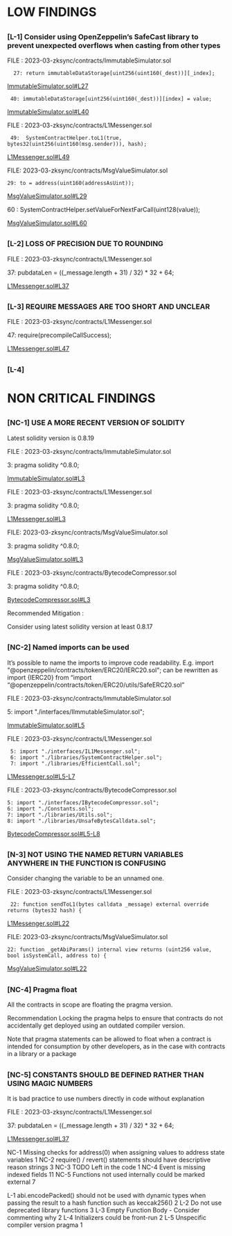 # LOW FINDINGS

##

### [L-1] Consider using OpenZeppelin’s SafeCast library to prevent unexpected overflows when casting from other types

FILE : 2023-03-zksync/contracts/ImmutableSimulator.sol

      27: return immutableDataStorage[uint256(uint160(_dest))][_index];

[ImmutableSimulator.sol#L27](https://github.com/code-423n4/2023-03-zksync/blob/21d9a364a4a75adfa6f1e038232d8c0f39858a64/contracts/ImmutableSimulator.sol#L27)

     40: immutableDataStorage[uint256(uint160(_dest))][index] = value;

[ImmutableSimulator.sol#L40](https://github.com/code-423n4/2023-03-zksync/blob/21d9a364a4a75adfa6f1e038232d8c0f39858a64/contracts/ImmutableSimulator.sol#L40)

FILE : 2023-03-zksync/contracts/L1Messenger.sol

     49:  SystemContractHelper.toL1(true, bytes32(uint256(uint160(msg.sender))), hash);

[L1Messenger.sol#L49](https://github.com/code-423n4/2023-03-zksync/blob/21d9a364a4a75adfa6f1e038232d8c0f39858a64/contracts/L1Messenger.sol#L49)

FILE: 2023-03-zksync/contracts/MsgValueSimulator.sol

    29: to = address(uint160(addressAsUint));

[MsgValueSimulator.sol#L29](https://github.com/code-423n4/2023-03-zksync/blob/21d9a364a4a75adfa6f1e038232d8c0f39858a64/contracts/MsgValueSimulator.sol#L29)

   60 : SystemContractHelper.setValueForNextFarCall(uint128(value));

[MsgValueSimulator.sol#L60](https://github.com/code-423n4/2023-03-zksync/blob/21d9a364a4a75adfa6f1e038232d8c0f39858a64/contracts/MsgValueSimulator.sol#L60)

##

### [L-2] LOSS OF PRECISION DUE TO ROUNDING

FILE : 2023-03-zksync/contracts/L1Messenger.sol

   37: pubdataLen = ((_message.length + 31) / 32) * 32 + 64;

[L1Messenger.sol#L37](https://github.com/code-423n4/2023-03-zksync/blob/21d9a364a4a75adfa6f1e038232d8c0f39858a64/contracts/L1Messenger.sol#L37)

##

### [L-3] REQUIRE MESSAGES ARE TOO SHORT AND UNCLEAR

FILE : 2023-03-zksync/contracts/L1Messenger.sol
 
   47: require(precompileCallSuccess);

[L1Messenger.sol#L47](https://github.com/code-423n4/2023-03-zksync/blob/21d9a364a4a75adfa6f1e038232d8c0f39858a64/contracts/L1Messenger.sol#L47)

##

### [L-4] 


# NON CRITICAL FINDINGS 

##

### [NC-1] USE A MORE RECENT VERSION OF SOLIDITY

Latest solidity version is 0.8.19 

FILE : 2023-03-zksync/contracts/ImmutableSimulator.sol

   3: pragma solidity ^0.8.0;

[ImmutableSimulator.sol#L3](https://github.com/code-423n4/2023-03-zksync/blob/21d9a364a4a75adfa6f1e038232d8c0f39858a64/contracts/ImmutableSimulator.sol#L3)

FILE : 2023-03-zksync/contracts/L1Messenger.sol

   3: pragma solidity ^0.8.0;

[L1Messenger.sol#L3](https://github.com/code-423n4/2023-03-zksync/blob/21d9a364a4a75adfa6f1e038232d8c0f39858a64/contracts/L1Messenger.sol#L3)

FILE: 2023-03-zksync/contracts/MsgValueSimulator.sol

   3: pragma solidity ^0.8.0;

[MsgValueSimulator.sol#L3](https://github.com/code-423n4/2023-03-zksync/blob/21d9a364a4a75adfa6f1e038232d8c0f39858a64/contracts/MsgValueSimulator.sol#L3)

FILE : 2023-03-zksync/contracts/BytecodeCompressor.sol

   3: pragma solidity ^0.8.0;

[BytecodeCompressor.sol#L3](https://github.com/code-423n4/2023-03-zksync/blob/21d9a364a4a75adfa6f1e038232d8c0f39858a64/contracts/BytecodeCompressor.sol#L3)

Recommended Mitigation :

Consider using latest solidity version at least 0.8.17

##

### [NC-2] Named imports can be used

It’s possible to name the imports to improve code readability. E.g. import "@openzeppelin/contracts/token/ERC20/IERC20.sol"; can be rewritten as import {IERC20} from “import “@openzeppelin/contracts/token/ERC20/utils/SafeERC20.sol”

FILE : 2023-03-zksync/contracts/ImmutableSimulator.sol

   5: import "./interfaces/IImmutableSimulator.sol";


[ImmutableSimulator.sol#L5](https://github.com/code-423n4/2023-03-zksync/blob/21d9a364a4a75adfa6f1e038232d8c0f39858a64/contracts/ImmutableSimulator.sol#L5)

FILE : 2023-03-zksync/contracts/L1Messenger.sol

     5: import "./interfaces/IL1Messenger.sol";
     6: import "./libraries/SystemContractHelper.sol";
     7: import "./libraries/EfficientCall.sol";

[L1Messenger.sol#L5-L7](https://github.com/code-423n4/2023-03-zksync/blob/21d9a364a4a75adfa6f1e038232d8c0f39858a64/contracts/L1Messenger.sol#L5-L7)

FILE : 2023-03-zksync/contracts/BytecodeCompressor.sol

    5: import "./interfaces/IBytecodeCompressor.sol";
    6: import "./Constants.sol";
    7: import "./libraries/Utils.sol";
    8: import "./libraries/UnsafeBytesCalldata.sol";

[BytecodeCompressor.sol#L5-L8](https://github.com/code-423n4/2023-03-zksync/blob/21d9a364a4a75adfa6f1e038232d8c0f39858a64/contracts/BytecodeCompressor.sol#L5-L8)

##

### [N-3] NOT USING THE NAMED RETURN VARIABLES ANYWHERE IN THE FUNCTION IS CONFUSING

Consider changing the variable to be an unnamed one.

FILE : 2023-03-zksync/contracts/L1Messenger.sol

     22: function sendToL1(bytes calldata _message) external override returns (bytes32 hash) {

[L1Messenger.sol#L22](https://github.com/code-423n4/2023-03-zksync/blob/21d9a364a4a75adfa6f1e038232d8c0f39858a64/contracts/L1Messenger.sol#L22)

FILE: 2023-03-zksync/contracts/MsgValueSimulator.sol

    22: function _getAbiParams() internal view returns (uint256 value, bool isSystemCall, address to) {

[MsgValueSimulator.sol#L22](https://github.com/code-423n4/2023-03-zksync/blob/21d9a364a4a75adfa6f1e038232d8c0f39858a64/contracts/MsgValueSimulator.sol#L22)

##

### [NC-4] Pragma float

All the contracts in scope are floating the pragma version.

Recommendation
Locking the pragma helps to ensure that contracts do not accidentally get deployed using an outdated compiler version.

Note that pragma statements can be allowed to float when a contract is intended for consumption by other developers, as in the case with contracts in a library or a package

##

### [NC-5] CONSTANTS SHOULD BE DEFINED RATHER THAN USING MAGIC NUMBERS

  It is bad practice to use numbers directly in code without explanation

FILE : 2023-03-zksync/contracts/L1Messenger.sol

   37: pubdataLen = ((_message.length + 31) / 32) * 32 + 64;

[L1Messenger.sol#L37](https://github.com/code-423n4/2023-03-zksync/blob/21d9a364a4a75adfa6f1e038232d8c0f39858a64/contracts/L1Messenger.sol#L37)



NC-1	Missing checks for address(0) when assigning values to address state variables	1
NC-2	require() / revert() statements should have descriptive reason strings	3
NC-3	TODO Left in the code	1
NC-4	Event is missing indexed fields	11
NC-5	Functions not used internally could be marked external	7

L-1	abi.encodePacked() should not be used with dynamic types when passing the result to a hash function such as keccak256()	2
L-2	Do not use deprecated library functions	3
L-3	Empty Function Body - Consider commenting why	2
L-4	Initializers could be front-run	2
L-5	Unspecific compiler version pragma	1

    

